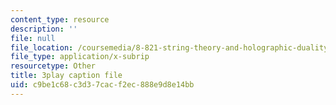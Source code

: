 ```yaml
---
content_type: resource
description: ''
file: null
file_location: /coursemedia/8-821-string-theory-and-holographic-duality-fall-2014/c9be1c68c3d37cacf2ec888e9d8e14bb_hIvrYfwUyZQ.srt
file_type: application/x-subrip
resourcetype: Other
title: 3play caption file
uid: c9be1c68-c3d3-7cac-f2ec-888e9d8e14bb
---
```

